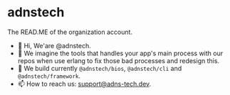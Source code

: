 # adnstech
The READ.ME of the organization account.

- 👋 Hi, We'are @adnstech.
- 👀 We imagine the tools that handles your app's main process with our repos when use erlang to fix those bad processes and redesign this.
- 🌱 We build currently `@adnstech/bios`, `@adnstech/cli` and `@adnstech/framework`.
- 📫 How to reach us: <support@adns-tech.dev>.

<!---
...
--->
